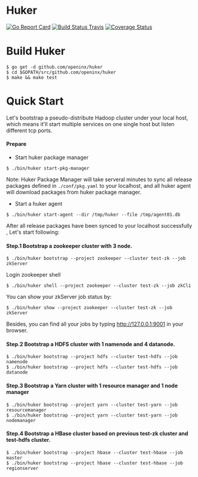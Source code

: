 # Huker

[![Go Report Card](https://goreportcard.com/badge/github.com/openinx/huker?style=flat-square)](https://goreportcard.com/report/github.com/openinx/huker)
[![Build Status Travis](https://img.shields.io/travis/openinx/huker.svg?style=flat-square&&branch=master)](https://travis-ci.org/openinx/huker)
[![Coverage Status](https://coveralls.io/repos/github/openinx/huker/badge.svg?branch=master)](https://coveralls.io/github/openinx/huker?branch=master)

# Build Huker

```shell
$ go get -d github.com/openinx/huker
$ cd $GOPATH/src/github.com/openinx/huker
$ make && make test
```

# Quick Start

Let's bootstrap a pseudo-distribute Hadoop cluster under your local host, which means it'll start multiple services on one single host but listen different tcp ports.

#### Prepare

* Start huker package manager

```
$ ./bin/huker start-pkg-manager
```

Note: Huker Package Manager will take serveral minutes to sync all release packages defined in `./conf/pkg.yaml` to your localhost, and all huker agent will download packages from huker package manager.

* Start a huker agent

```
$ ./bin/huker start-agent --dir /tmp/huker --file /tmp/agent01.db
```

After all release packages have been synced to your localhost successfully , Let's start following:

#### Step.1 Bootstrap a zookeeper cluster with 3 node.

```
$ ./bin/huker bootstrap --project zookeeper --cluster test-zk --job zkServer
```

Login zookeeper shell

```
$ ./bin/huker shell --project zookeeper --cluster test-zk --job zkCli
```

You can show your zkServer job status by:

```
$ ./bin/huker show --project zookeeper --cluster test-zk --job zkServer
```

Besides, you can find all your jobs by typing http://127.0.0.1:9001 in your browser.

#### Step.2 Bootstrap a HDFS cluster with 1 namenode and 4 datanode.

```
$ ./bin/huker bootstrap --project hdfs --cluster test-hdfs --job namenode
$ ./bin/huker bootstrap --project hdfs --cluster test-hdfs --job datanode
```

#### Step.3 Bootstrap a Yarn cluster with 1 resource manager and 1 node manager

```
$ ./bin/huker bootstrap --project yarn --cluster test-yarn --job resourcemanager
$ ./bin/huker bootstrap --project yarn --cluster test-yarn --job nodemanager
```

#### Step.4 Bootstrap a HBase cluster based on previous test-zk cluster and test-hdfs cluster.

```
$ ./bin/huker bootstrap --project hbase --cluster test-hbase --job master
$ ./bin/huker bootstrap --project hbase --cluster test-hbase --job regionserver
```
